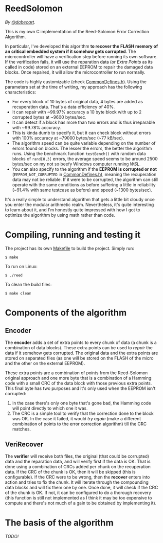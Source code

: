 # ReedSolomon
*By [@dabecart](https://www.dabecart.net/en/).*

This is my own C implementation of the Reed-Solomon Error Correction Algorithm. 

In particular, I've developed this algorithm **to recover the FLASH memory of an critical embedded system if it somehow gets corrupted**. The microcontroller will have a verification step before running its own software. If the verification fails, it will use the reparation data (or *Extra Points* as its called in code) stored on an external EEPROM to repair the damaged data blocks. Once repaired, it will allow the microcontroller to run normally. 

The code is highly customizable (check [CommonDefines.h](/src/CommonDefines.h)). Using the parameters set at the time of writing, my approach has the following characteristics:

- For every block of 10 bytes of original data, 4 bytes are added as recuperation data. That's a data efficiency of 40%. 
- It can repair with ~99.97% accuracy a 10 byte block with up to 2 corrupted bytes at ~9600 bytes/sec.
- It can detect if a block has more than two errors and is thus irreparable with ~99.78% accuracy.
- This is kinda dumb to specify it, but it can check block without errors with 100% accuracy at ~79000 bytes/sec (~77 kB/sec).
- The algorithm speed can be quite variable depending on the number of errors found on blocks. The lesser the errors, the better the algorithm runs. Using the benchmark function `testBench()` with random data blocks of `rand[0,3]` errors, the average speed seems to be around 2500 bytes/sec on my not so beefy Windows computer running *WSL*.
- You can also specify to the algorithm if the **EEPROM is corrupted or not** (`EEPROM_NOT_CORRUPTED` in [CommonDefines.h](/src/CommonDefines.h)), meaning the recuperation data may not be reliable. If it were to be corrupted, the algorithm can still operate with the same conditions as before suffering a little in reliability (~91.4% with same testcase as before) and speed (~1300 bytes/sec).

It's a really simple to understand algorithm that gets a little bit cloudy once you enter the modular arithmetic realm. Nevertheless, it's quite interesting to learn about it, and I'm honestly quite impressed with how I got to optimize the algorithm by using math rather than code. 

# Compiling, running and testing it

The project has its own [Makefile](/Makefile) to build the project. Simply run:

```
$ make
```

To run on Linux:

```
$ ./reed
```

To clean the build files:

```
$ make clean
```

# Components of the algorithm

## Encoder

The **encoder** adds a set of extra points to every chunk of data (a chunk is a combination of data blocks). These extra points can be used to *repair* the data if it somehow gets corrupted. The original data and the extra points are stored on separated files (as one will be stored on the FLASH of the micro and the other on the external EEPROM).

These extra points are a combination of points from the Reed-Solomon original approach and one more byte that is a combination of a Hamming code with a small CRC of the data block with those previous extra points. This final byte has two purposes and it's only used when the EEPROM isn't corrupted:

1. In the case there's only one byte that's gone bad, the Hamming code will point directly to which one it was.
2. The CRC is a simple tool to verify that the correction done to the block was OK. In the case it failed, it would *try again* (make a different combination of points to the error correction algorithm) till the CRC matches.

## VeriRecover

The **verifier** will receive both files, the original (that could be corrupted) data and the reparation data, and will verify first if the data is OK. That is done using a combination of CRCs added per chunk on the recuperation data. If the CRC of the chunk is OK, then it will be skipped (this is configurable). If the CRC were to be wrong, then the **recover** enters into action and tries to fix the chunk. It will iterate through the compounding data blocks and will fix them one by one. Once done, it will check if the CRC of the chunk is OK. If not, it can be configured to do a thorough recovery (this function is still not implemented as I think it may be too expensive to compute and there's not much of a gain to be obtained by implementing it).

# The basis of the algorithm

*TODO!*